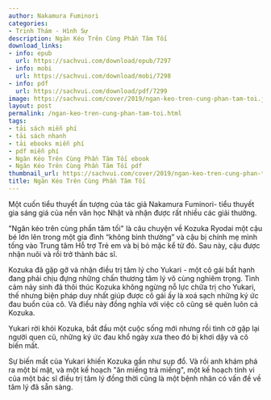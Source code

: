 ```yaml
---
author: Nakamura Fuminori
categories:
- Trinh Thám - Hình Sự
description: Ngăn Kéo Trên Cùng Phần Tăm Tối
download_links:
- info: epub
  url: https://sachvui.com/download/epub/7297
- info: mobi
  url: https://sachvui.com/download/mobi/7298
- info: pdf
  url: https://sachvui.com/download/pdf/7299
image: https://sachvui.com/cover/2019/ngan-keo-tren-cung-phan-tam-toi.jpg
layout: post
permalink: /ngan-keo-tren-cung-phan-tam-toi.html
tags:
- tải sách miễn phí
- tải sách nhanh
- tải ebooks miễn phí
- pdf miễn phí
- Ngăn Kéo Trên Cùng Phần Tăm Tối ebook
- Ngăn Kéo Trên Cùng Phần Tăm Tối pdf
thumbnail_url: https://sachvui.com/cover/2019/ngan-keo-tren-cung-phan-tam-toi.jpg
title: Ngăn Kéo Trên Cùng Phần Tăm Tối
---
```


 <div class="item-desc text-justify"> <p>Một cuốn tiểu thuyết ấn tượng của tác giả Nakamura Fuminori- tiểu thuyết gia sáng giá của nền văn học Nhật và nhận được rất nhiều các giải thưởng.</p><p>"Ngăn kéo trên cùng phần tăm tối" là câu chuyện về Kozuka Ryodai một cậu bé lớn lên trong một gia đình “không bình thường” và cậu bị chính mẹ mình tống vào Trung tâm Hỗ trợ Trẻ em và bị bỏ mặc kể từ đó. Sau này, cậu được nhận nuôi và rồi trở thành bác sĩ.</p><p>Kozuka đã gặp gỡ và nhận điều trị tâm lý cho Yukari - một cô gái bất hạnh đang phải chịu đựng những chấn thương tâm lý vô cùng nghiêm trọng. Tình cảm nảy sinh đã thôi thúc Kozuka không ngừng nỗ lực chữa trị cho Yukari, thế nhưng biện pháp duy nhất giúp được cô gái ấy là xoá sạch những ký ức đau buồn của cô. Và điều này đồng nghĩa với việc cô cũng sẽ quên luôn cả Kozuka.</p><p>Yukari rời khỏi Kozuka, bắt đầu một cuộc sống mới nhưng rồi tình cờ gặp lại người quen cũ, những ký ức đau khổ ngày xưa theo đó bị khơi dậy và cô biến mất.</p><p>Sự biến mất của Yukari khiến Kozuka gần như sụp đổ. Và rồi anh khám phá ra một bí mật, và một kế hoạch "ăn miếng trả miếng", một kế hoạch tinh vi của một bác sĩ điều trị tâm lý đồng thời cũng là một bệnh nhân có vấn đề về tâm lý đã sẵn sàng.</p> </div>